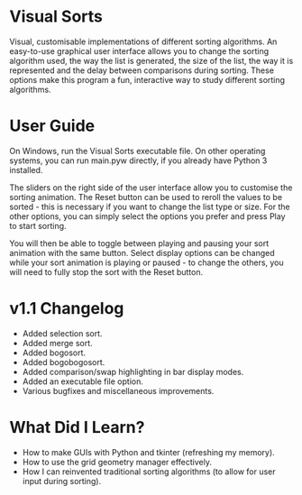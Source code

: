 # Visual Sorts
Visual, customisable implementations of different sorting algorithms. An easy-to-use graphical user interface allows you to change the sorting algorithm used, the way the list is generated, the size of the list, the way it is represented and the delay between comparisons during sorting. These options make this program a fun, interactive way to study different sorting algorithms.

# User Guide
On Windows, run the Visual Sorts executable file. On other operating systems, you can run main.pyw directly, if you already have Python 3 installed.

The sliders on the right side of the user interface allow you to customise the sorting animation. The Reset button can be used to reroll the values to be sorted - this is necessary if you want to change the list type or size. For the other options, you can simply select the options you prefer and press Play to start sorting.

You will then be able to toggle between playing and pausing your sort animation with the same button. Select display options can be changed while your sort animation is playing or paused - to change the others, you will need to fully stop the sort with the Reset button.

# v1.1 Changelog
 - Added selection sort.
 - Added merge sort.
 - Added bogosort.
 - Added bogobogosort.
 - Added comparison/swap highlighting in bar display modes.
 - Added an executable file option.
 - Various bugfixes and miscellaneous improvements.

# What Did I Learn?
 - How to make GUIs with Python and tkinter (refreshing my memory).
 - How to use the grid geometry manager effectively.
 - How I can reinvented traditional sorting algorithms (to allow for user input during sorting).

